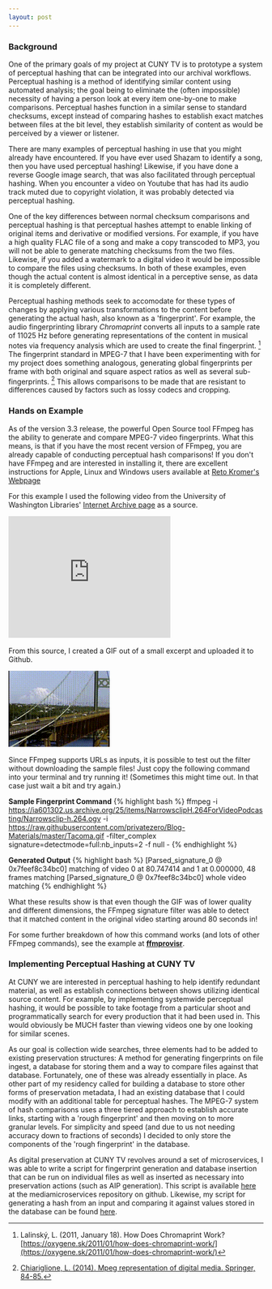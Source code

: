 ```yaml
---
layout: post
---
```


### Background
One of the primary goals of my project at CUNY TV is to prototype a system of perceptual hashing that can be integrated into our archival workflows. Perceptual hashing is a method of identifying similar content using automated analysis; the goal being to eliminate the (often impossible) necessity of having a person look at every item one-by-one to make comparisons. Perceptual hashes function in a similar sense to standard checksums, except instead of comparing hashes to establish exact matches between files at the bit level, they establish similarity of content as would be perceived by a viewer or listener.

There are many examples of perceptual hashing in use that you might already have encountered. If you have ever used Shazam to identify a song, then you have used perceptual hashing! Likewise, if you have done a reverse Google image search, that was also facilitated through perceptual hashing. When you encounter a video on Youtube that has had its audio track muted due to copyright violation, it was probably detected via perceptual hashing.

One of the key differences between normal checksum comparisons and perceptual hashing is that perceptual hashes attempt to enable linking of original items and derivative or modified versions. For example, if you have a high quality FLAC file of a song and make a copy transcoded to MP3, you will not be able to generate matching checksums from the two files. Likewise, if you added a watermark to a digital video it would be impossible to compare the files using checksums. In both of these examples, even though the actual content is almost identical in a perceptive sense, as data it is completely different.

Perceptual hashing methods seek to accomodate for these types of changes by applying various transformations to the content before generating the actual hash, also known as a 'fingerprint'. For example, the audio fingerprinting library _Chromaprint_ converts all inputs to a sample rate of 11025 Hz before generating representations of the content in musical notes via frequency analysis which are used to create the final fingerprint. [^1] The fingerprint standard in MPEG-7 that I have been experimenting with for my project does something analogous, generating global fingerprints per frame with both original and square aspect ratios as well as several sub-fingerprints. [^2] This allows comparisons to be made that are resistant to differences caused by factors such as lossy codecs and cropping.

### Hands on Example
As of the version 3.3 release, the powerful Open Source tool FFmpeg has the ability to generate and compare MPEG-7 video fingerprints.  What this means, is that if you have the most recent version of FFmpeg, you are already capable of conducting perceptual hash comparisons! If you don't have FFmpeg and are interested in installing it, there are excellent instructions for Apple, Linux and Windows users available at [Reto Kromer's Webpage](https://avpres.net/FFmpeg/#ch1)

For this example I used the following video from the University of Washington Libraries' [Internet Archive  page](https://archive.org/details/uwlibraries) as a source.

<iframe src="https://archive.org/embed/NarrowsclipH.264ForVideoPodcasting" width="320" height="240" frameborder="0" webkitallowfullscreen="true" mozallowfullscreen="true" allowfullscreen></iframe>


From this source, I created a GIF out of a small excerpt and uploaded it to Github.

![GIF](https://raw.githubusercontent.com/privatezero/Blog-Materials/master/Tacoma.gif)

Since FFmpeg supports URLs as inputs, it is possible to test out the filter without downloading the sample files! Just copy the following command into your terminal and try running it! (Sometimes this might time out. In that case just wait a bit and try again.)

__Sample Fingerprint Command__
{% highlight bash %}
ffmpeg -i https://ia601302.us.archive.org/25/items/NarrowsclipH.264ForVideoPodcasting/Narrowsclip-h.264.ogv  -i https://raw.githubusercontent.com/privatezero/Blog-Materials/master/Tacoma.gif -filter_complex signature=detectmode=full:nb_inputs=2 -f null -
{% endhighlight %}

__Generated Output__
{% highlight bash %}
[Parsed_signature_0 @ 0x7feef8c34bc0] matching of video 0 at 80.747414 and 1 at 0.000000, 48 frames matching
[Parsed_signature_0 @ 0x7feef8c34bc0] whole video matching
{% endhighlight %}

What these results show is that even though the GIF was of lower quality and different dimensions, the FFmpeg signature filter was able to detect that it matched content in the original video starting around 80 seconds in!

For some further breakdown of how this command works (and lots of other FFmpeg commands), see the example at [__ffmprovisr__](https://amiaopensource.github.io/ffmprovisr/#compare_video_fingerprints).

### Implementing Perceptual Hashing at CUNY TV
At CUNY we are interested in perceptual hashing to help identify redundant material, as well as establish connections between shows utilizing identical source content. For example, by implementing systemwide perceptual hashing, it would be possible to take footage from a particular shoot and programmatically search for every production that it had been used in. This would obviously be MUCH faster than viewing videos one by one looking for similar scenes.

As our goal is collection wide searches, three elements had to be added to existing preservation structures: A method for generating fingerprints on file ingest, a database for storing them and a way to compare files against that database. Fortunately, one of these was already essentially in place. As other part of my residency called for building a database to store other forms of preservation metadata, I had an existing database that I could modify with an additional table for perceptual hashes. The MPEG-7 system of hash comparisons uses a three tiered approach to establish accurate links, starting with a 'rough fingerprint' and then moving on to more granular levels.  For simplicity and speed (and due to us not needing accuracy down to fractions of seconds) I decided to only store the components of the 'rough fingerprint' in the database.

As digital preservation at CUNY TV revolves around a set of microservices, I was able to write a script for fingerprint generation and database insertion that can be run on individual files as well as inserted as necessary into preservation actions (such as AIP generation). This script is available [here](https://github.com/mediamicroservices/mm/blob/master/makefingerprint) at the mediamicroservices repository on github. Likewise, my script for generating a hash from an input and comparing it against values stored in the database can be found [here](https://github.com/mediamicroservices/mm/blob/master/searchfingerprint).





[^1]: Lalinský, L. (2011, January 18). How Does Chromaprint Work? [https://oxygene.sk/2011/01/how-does-chromaprint-work/](https://oxygene.sk/2011/01/how-does-chromaprint-work/)
[^2]: [Chiariglione, L. (2014). Mpeg representation of digital media. Springer, 84-85.](http://www.worldcat.org/oclc/902763394)

